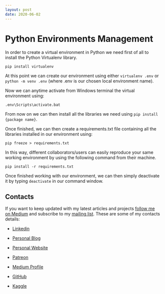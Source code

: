 ```yaml
---
layout: post
date: 2020-06-02
---
```


# Python Environments Management

In order to create a virtual environment in Python we need first of all to install the Python Virtualenv library.

```
pip install virtualenv
```

At this point we can create our environment using either `virtualenv .env` or `python -m venv .env` (where .env is our chosen local environment name).

Now we can anytime activate from Windows terminal the virtual environment using:

```
.env\Scripts\activate.bat
```

From now on we can then install all the libraries we need using `pip install {package name}`.

Once finished, we can then create a requirements.txt file containing all the libraries installed in our environment using:

```
pip freeze > requirements.txt
```

In this way, different collaborators/users can easily reproduce your same working environment by using the following command from their machine.

```
pip install -r requirements.txt
```

Once finished working with our environment, we can then simply deactivate it by typing `deactivate` in our command window.

## Contacts

If you want to keep updated with my latest articles and projects [follow me on Medium](https://medium.com/@pierpaoloippolito28?source=post_page---------------------------) and subscribe to my [mailing list](http://eepurl.com/gwO-Dr?source=post_page---------------------------). These are some of my contacts details:

* [Linkedin](https://uk.linkedin.com/in/pier-paolo-ippolito-202917146?source=post_page---------------------------)

* [Personal Blog](https://pierpaolo28.github.io/blog/?source=post_page---------------------------)

* [Personal Website](https://pierpaolo28.github.io/?source=post_page---------------------------)

* [Patreon](https://www.patreon.com/user?u=32155890)

* [Medium Profile](https://towardsdatascience.com/@pierpaoloippolito28?source=post_page---------------------------)

* [GitHub](https://github.com/pierpaolo28?source=post_page---------------------------)

* [Kaggle](https://www.kaggle.com/pierpaolo28?source=post_page---------------------------)
